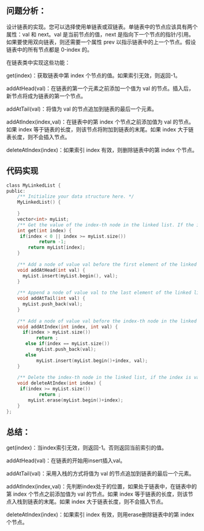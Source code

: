 ## 问题分析： 
设计链表的实现。您可以选择使用单链表或双链表。单链表中的节点应该具有两个属性：val 和 next。val 是当前节点的值，next 是指向下一个节点的指针/引用。如果要使用双向链表，则还需要一个属性 prev 以指示链表中的上一个节点。假设链表中的所有节点都是 0-index 的。

在链表类中实现这些功能：

get(index)：获取链表中第 index 个节点的值。如果索引无效，则返回-1。  

addAtHead(val)：在链表的第一个元素之前添加一个值为 val 的节点。插入后，新节点将成为链表的第一个节点。   

addAtTail(val)：将值为 val 的节点追加到链表的最后一个元素。
  
addAtIndex(index,val)：在链表中的第 index 个节点之前添加值为 val 的节点。如果 index 等于链表的长度，则该节点将附加到链表的末尾。如果 index 大于链表长度，则不会插入节点。
  
deleteAtIndex(index)：如果索引 index 有效，则删除链表中的第 index 个节点。
## 代码实现
```c
class MyLinkedList {
public:
    /** Initialize your data structure here. */
    MyLinkedList() {
        
    }
    vector<int> myList;
    /** Get the value of the index-th node in the linked list. If the index is invalid, return -1. */
    int get(int index) {
     if(index < 0 || index >= myList.size())
            return -1;
        return myList[index];   
    }
    
    /** Add a node of value val before the first element of the linked list. After the insertion, the new node will be the first node of the linked list. */
    void addAtHead(int val) {
      myList.insert(myList.begin(), val);   
    }
    
    /** Append a node of value val to the last element of the linked list. */
    void addAtTail(int val) {
      myList.push_back(val);  
    }
    
    /** Add a node of value val before the index-th node in the linked list. If index equals to the length of linked list, the node will be appended to the end of linked list. If index is greater than the length, the node will not be inserted. */
    void addAtIndex(int index, int val) {
      if(index > myList.size())
           return ;
       else if(index == myList.size())
           myList.push_back(val);
       else
           myList.insert(myList.begin()+index, val);  
    }
    
    /** Delete the index-th node in the linked list, if the index is valid. */
    void deleteAtIndex(int index) {
     if(index >= myList.size())
            return ;
        myList.erase(myList.begin()+index);   
    }
};
```
## 总结：
get(index)：当index索引无效，则返回-1。否则返回当前索引的值。  

addAtHead(val)：在链表的开始用insert插入val。   

addAtTail(val)：采用入栈的方式将值为 val 的节点追加到链表的最后一个元素。
  
addAtIndex(index,val)：先判断index处于的位置，如果处于链表中，在链表中的第 index 个节点之前添加值为 val 的节点。如果 index 等于链表的长度，则该节点入栈到链表的末尾。如果 index 大于链表长度，则不会插入节点。
  
deleteAtIndex(index)：如果索引 index 有效，则用erase删除链表中的第 index 个节点。
      
      
      